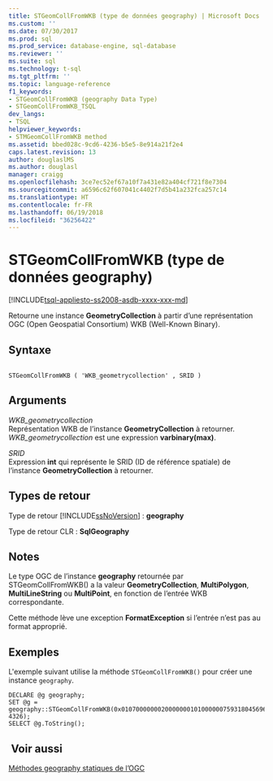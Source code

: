 ```yaml
---
title: STGeomCollFromWKB (type de données geography) | Microsoft Docs
ms.custom: ''
ms.date: 07/30/2017
ms.prod: sql
ms.prod_service: database-engine, sql-database
ms.reviewer: ''
ms.suite: sql
ms.technology: t-sql
ms.tgt_pltfrm: ''
ms.topic: language-reference
f1_keywords:
- STGeomCollFromWKB (geography Data Type)
- STGeomCollFromWKB_TSQL
dev_langs:
- TSQL
helpviewer_keywords:
- STMGeomCollFromWKB method
ms.assetid: bbed028c-9cd6-4236-b5e5-8e914a21f2e4
caps.latest.revision: 13
author: douglaslMS
ms.author: douglasl
manager: craigg
ms.openlocfilehash: 3ce7ec52ef67a10f7a431e82a404cf721f8e7304
ms.sourcegitcommit: a6596c62f607041c4402f7d5b41a232fca257c14
ms.translationtype: HT
ms.contentlocale: fr-FR
ms.lasthandoff: 06/19/2018
ms.locfileid: "36256422"
---
```

# <a name="stgeomcollfromwkb-geography-data-type"></a>STGeomCollFromWKB (type de données geography)
[!INCLUDE[tsql-appliesto-ss2008-asdb-xxxx-xxx-md](../../includes/tsql-appliesto-ss2008-asdb-xxxx-xxx-md.md)]

Retourne une instance **GeometryCollection** à partir d’une représentation OGC (Open Geospatial Consortium) WKB (Well-Known Binary).
  
## <a name="syntax"></a>Syntaxe  
  
```  
  
STGeomCollFromWKB ( 'WKB_geometrycollection' , SRID )  
```  
  
## <a name="arguments"></a>Arguments  
 *WKB_geometrycollection*  
 Représentation WKB de l’instance **GeometryCollection** à retourner. *WKB_geometrycollection* est une expression **varbinary(max)**.  
  
 *SRID*  
 Expression **int** qui représente le SRID (ID de référence spatiale) de l’instance **GeometryCollection** à retourner.  
  
## <a name="return-types"></a>Types de retour  
 Type de retour [!INCLUDE[ssNoVersion](../../includes/ssnoversion-md.md)] : **geography**  
  
 Type de retour CLR : **SqlGeography**  
  
## <a name="remarks"></a>Notes   
 Le type OGC de l’instance **geography** retournée par STGeomCollFromWKB() a la valeur **GeometryCollection**, **MultiPolygon**, **MultiLineString** ou **MultiPoint**, en fonction de l’entrée WKB correspondante.  
  
 Cette méthode lève une exception **FormatException** si l’entrée n’est pas au format approprié.  
  
## <a name="examples"></a>Exemples  
 L'exemple suivant utilise la méthode `STGeomCollFromWKB()` pour créer une instance `geography`.  
  
```  
DECLARE @g geography;  
SET @g = geography::STGeomCollFromWKB(0x01070000000200000001010000007593180456965EC017D9CEF753D34740010200000002000000D7A3703D0A975EC08716D9CEF7D34740CBA145B6F3955EC08716D9CEF7D34740, 4326);  
SELECT @g.ToString();  
```  
  
## <a name="see-also"></a> Voir aussi  
 [Méthodes geography statiques de l’OGC](../../t-sql/spatial-geography/ogc-static-geography-methods.md)  
  
  
